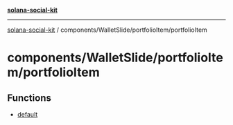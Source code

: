 [**solana-social-kit**](../../../../README.md)

***

[solana-social-kit](../../../../README.md) / components/WalletSlide/portfolioItem/portfolioItem

# components/WalletSlide/portfolioItem/portfolioItem

## Functions

- [default](functions/default.md)
